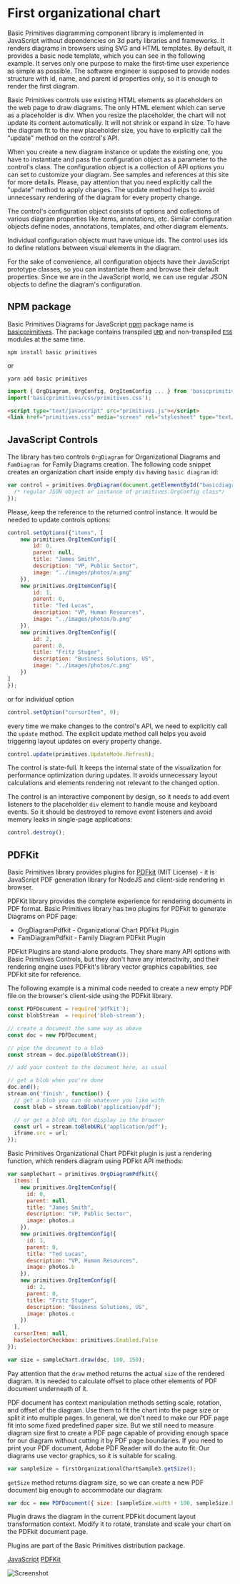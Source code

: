 # First organizational chart

Basic Primitives diagramming component library is implemented in JavaScript without dependencies on 3d party libraries and frameworks. It renders diagrams in browsers  using SVG and HTML templates. By default, it provides a basic node template, which you can see in the following example. It serves only one purpose to make the first-time user experience as simple as possible. The software engineer is supposed to provide nodes structure with id, name, and parent id properties only, so it is enough to render the first diagram.

Basic Primitives controls use existing HTML elements as placeholders on the web page to draw diagrams. The only HTML element which can serve as a placeholder is div. 
When you resize the placeholder, the chart will not update its content automatically. It will not shrink or expand in size. To have the diagram fit to the new placeholder size, you have to explicitly call the "update" method on the control's API.

When you create a new diagram instance or update the existing one, you have to instantiate and pass the configuration object as a parameter to the control's class.  The configuration object is a collection of API options you can set to customize your diagram. See samples and references at this site for more details. 
Please, pay attention that you need explicitly call the "update" method to apply changes. The update method helps to avoid unnecessary rendering of the diagram for every property change. 

The control's configuration object consists of options and collections of various diagram properties like items, annotations, etc. Similar configuration objects define nodes, annotations, templates, and other diagram elements. 

Individual configuration objects must have unique ids. The control uses ids to define relations between visual elements in the diagram. 

For the sake of convenience, all configuration objects have their JavaScript prototype classes, so you can instantiate them and browse their default properties. Since we are in the JavaScript world, we can use regular JSON objects to define the diagram's configuration.

## NPM package
Basic Primitives Diagrams for JavaScript [npm](https://www.npmjs.com) package name is [basicprimitives](https://www.npmjs.com/package/basicprimitives). The package contains transpiled [`UMD`](https://webpack.js.org/configuration/output/) and non-transpiled [`ES6`](https://developer.mozilla.org/en-US/docs/Web/JavaScript/Guide/Modules) modules at the same time.


```shell
npm install basic primitives
```

or 

```shell
yarn add basic primitives
```

```JavaScript
import { OrgDiagram, OrgConfig, OrgItemConfig ... } from 'basicprimitives';
import('basicprimitives/css/primitives.css');
```

```HTML
<script type="text/javascript" src="primitives.js"></script>
<link href="primitives.css" media="screen" rel="stylesheet" type="text/css" />
```
## JavaScript Controls

The library has two controls `OrgDiagram` for Organizational Diagrams and `FamDiagram `for Family Diagrams creation. The following code snippet creates an organization chart inside empty `div` having `basic diagram` id:

```Javascript
var control = primitives.OrgDiagram(document.getElementById("basicdiagram"), {
  /* regular JSON object or instance of primitives.OrgConfig class*/
});
```

Please, keep the reference to the returned control instance. It would be needed to update controls options:

```Javascript
control.setOptions({"items", [
    new primitives.OrgItemConfig({
        id: 0,
        parent: null,
        title: "James Smith",
        description: "VP, Public Sector",
        image: "../images/photos/a.png"
    }),
    new primitives.OrgItemConfig({
        id: 1,
        parent: 0,
        title: "Ted Lucas",
        description: "VP, Human Resources",
        image: "../images/photos/b.png"
    }),
    new primitives.OrgItemConfig({
        id: 2,
        parent: 0,
        title: "Fritz Stuger",
        description: "Business Solutions, US",
        image: "../images/photos/c.png"
    })
]
});
```
or for individual option

```Javascript
control.setOption("cursorItem", 0);
```
every time we make changes to the control's API, we need to explicitly call the `update` method. The explicit update method call helps you avoid triggering layout updates on every property change.

```Javascript
control.update(primitives.UpdateMode.Refresh);
```

The control is state-full. It keeps the internal state of the visualization for performance optimization during updates. It avoids unnecessary layout calculations and elements rendering not relevant to the changed option. 

The control is an interactive component by design, so it needs to add event listeners to the placeholder `div` element to handle mouse and keyboard events. So it should be destroyed to remove event listeners and avoid memory leaks in single-page applications:

```Javascript
control.destroy();
```

## PDFKit

Basic Primitives library provides plugins for [PDFkit](www.PDFkit.org) (MIT License) - it is JavaScript PDF generation library for NodeJS and client-side rendering in browser.

PDFKit library provides the complete experience for rendering documents in PDF format. Basic Primitives library has two plugins for PDFkit to generate Diagrams on PDF page:
* OrgDiagramPdfkit - Organizational Chart PDFkit Plugin
* FamDiagramPdfkit - Family Diagram PDFkit Plugin

PDFkit Plugins are stand-alone products. They share many API options with Basic Primitives Controls, but they don't have any interactivity, and their rendering engine uses PDFkit's library vector graphics capabilities, see PDFkit site for reference.

The following example is a minimal code needed to create a new empty PDF file on the browser's client-side using the PDFkit library.

```JavaScript
const PDFDocument = require('pdfkit');
const blobStream  = require('blob-stream');

// create a document the same way as above
const doc = new PDFDocument;

// pipe the document to a blob
const stream = doc.pipe(blobStream());

// add your content to the document here, as usual

// get a blob when you're done
doc.end();
stream.on('finish', function() {
  // get a blob you can do whatever you like with
  const blob = stream.toBlob('application/pdf');

  // or get a blob URL for display in the browser
  const url = stream.toBlobURL('application/pdf');
  iframe.src = url;
});
```

Basic Primitives Organizational Chart PDFkit plugin is just a rendering function, which renders diagram using PDFkit API methods:

``` JavaScript
var sampleChart = primitives.OrgDiagramPdfkit({
  items: [
    new primitives.OrgItemConfig({
      id: 0,
      parent: null,
      title: "James Smith",
      description: "VP, Public Sector",
      image: photos.a
    }),
    new primitives.OrgItemConfig({
      id: 1,
      parent: 0,
      title: "Ted Lucas",
      description: "VP, Human Resources",
      image: photos.b
    }),
    new primitives.OrgItemConfig({
      id: 2,
      parent: 0,
      title: "Fritz Stuger",
      description: "Business Solutions, US",
      image: photos.c
    })
  ],
  cursorItem: null,
  hasSelectorCheckbox: primitives.Enabled.False
});

var size = sampleChart.draw(doc, 100, 150);
```

Pay attention that the `draw` method returns the actual `size` of the rendered diagram. It is needed to calculate offset to place other elements of PDF document underneath of it. 

PDF document has context manipulation methods setting scale, rotation, and offset of the diagram. Use them to fit the chart into the page size or split it into multiple pages. In general, we don't need to make our PDF page fit into some fixed predefined paper size. But we still need to measure diagram size first to create a PDF page capable of providing enough space for our diagram without cutting it by PDF page boundaries.
If you need to print your PDF document, Adobe PDF Reader will do the auto fit. Our diagrams use vector graphics, so it is suitable for scaling.

```JavaScript
var sampleSize = firstOrganizationalChartSample3.getSize();
```

`getSize` method returns diagram size, so we can create a new PDF document big enough to accommodate our diagram:

```JavaScript
var doc = new PDFDocument({ size: [sampleSize.width + 100, sampleSize.height + 150] });
```

Plugin draws the diagram in the current PDFkit document layout transformation context. Modify it to rotate, translate and scale your chart on the PDFkit document page.

Plugins are part of the Basic Primitives distribution package.

[JavaScript](javascript.controls/CaseFirstOrganizationalChart.html)
[PDFKit](pdfkit.plugins/FirstOrganizationalChart.html)

![Screenshot](javascript.controls/__image_snapshots__/CaseFirstOrganizationalChart-snap.png)